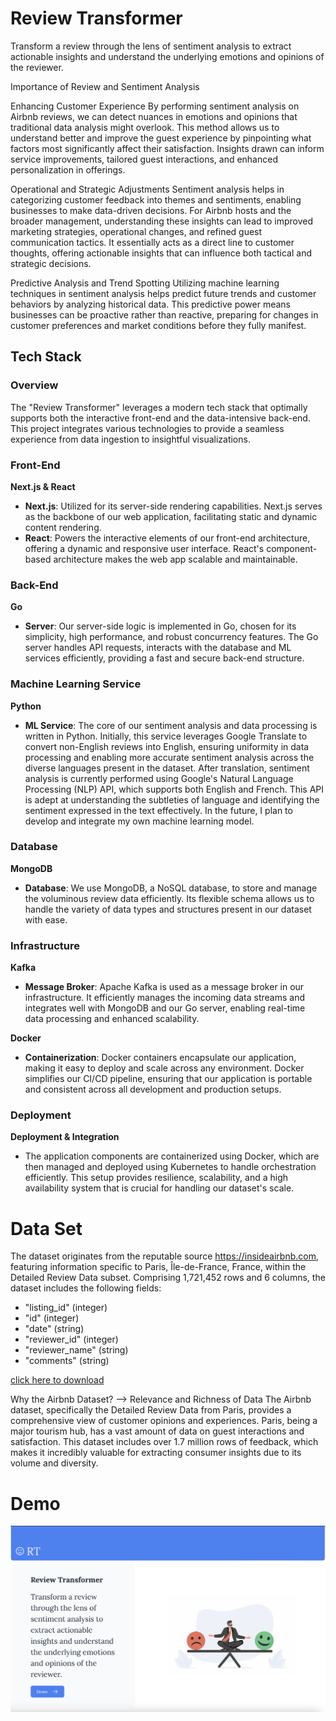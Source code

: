 # Review Transformer
Transform a review through the lens of sentiment analysis to extract actionable insights and understand the underlying emotions and opinions of the reviewer.

Importance of Review and Sentiment Analysis

Enhancing Customer Experience
By performing sentiment analysis on Airbnb reviews, we can detect nuances in emotions and opinions that traditional data analysis might overlook. This method allows us to understand better and improve the guest experience by pinpointing what factors most significantly affect their satisfaction. Insights drawn can inform service improvements, tailored guest interactions, and enhanced personalization in offerings.

Operational and Strategic Adjustments
Sentiment analysis helps in categorizing customer feedback into themes and sentiments, enabling businesses to make data-driven decisions. For Airbnb hosts and the broader management, understanding these insights can lead to improved marketing strategies, operational changes, and refined guest communication tactics. It essentially acts as a direct line to customer thoughts, offering actionable insights that can influence both tactical and strategic decisions.

Predictive Analysis and Trend Spotting
Utilizing machine learning techniques in sentiment analysis helps predict future trends and customer behaviors by analyzing historical data. This predictive power means businesses can be proactive rather than reactive, preparing for changes in customer preferences and market conditions before they fully manifest.

## Tech Stack

### Overview
The "Review Transformer" leverages a modern tech stack that optimally supports both the interactive front-end and the data-intensive back-end. This project integrates various technologies to provide a seamless experience from data ingestion to insightful visualizations.

### Front-End

**Next.js & React**
- **Next.js**: Utilized for its server-side rendering capabilities. Next.js serves as the backbone of our web application, facilitating static and dynamic content rendering.
- **React**: Powers the interactive elements of our front-end architecture, offering a dynamic and responsive user interface. React's component-based architecture makes the web app scalable and maintainable.

### Back-End

**Go**
- **Server**: Our server-side logic is implemented in Go, chosen for its simplicity, high performance, and robust concurrency features. The Go server handles API requests, interacts with the database and ML services efficiently, providing a fast and secure back-end structure.

### Machine Learning Service

**Python**
- **ML Service**: The core of our sentiment analysis and data processing is written in Python. Initially, this service leverages Google Translate to convert non-English reviews into English, ensuring uniformity in data processing and enabling more accurate sentiment analysis across the diverse languages present in the dataset. After translation, sentiment analysis is currently performed using Google's Natural Language Processing (NLP) API, which supports both English and French. This API is adept at understanding the subtleties of language and identifying the sentiment expressed in the text effectively. In the future, I plan to develop and integrate my own machine learning model.

### Database

**MongoDB**
- **Database**: We use MongoDB, a NoSQL database, to store and manage the voluminous review data efficiently. Its flexible schema allows us to handle the variety of data types and structures present in our dataset with ease.

### Infrastructure

**Kafka**
- **Message Broker**: Apache Kafka is used as a message broker in our infrastructure. It efficiently manages the incoming data streams and integrates well with MongoDB and our Go server, enabling real-time data processing and enhanced scalability.

**Docker**
- **Containerization**: Docker containers encapsulate our application, making it easy to deploy and scale across any environment. Docker simplifies our CI/CD pipeline, ensuring that our application is portable and consistent across all development and production setups.

### Deployment

**Deployment & Integration**
- The application components are containerized using Docker, which are then managed and deployed using Kubernetes to handle orchestration efficiently. This setup provides resilience, scalability, and a high availability system that is crucial for handling our dataset's scale.

# Data Set
The dataset originates from the reputable source https://insideairbnb.com, featuring information specific to Paris, Île-de-France, France, within the Detailed Review Data subset. Comprising 1,721,452 rows and 6 columns, the dataset includes the following fields:

- "listing_id" (integer)
- "id" (integer)
- "date" (string)
- "reviewer_id" (integer)
- "reviewer_name" (string)
- "comments" (string)

[click here to download](https://github.com/Schecher1/Minecraft-Server-Creator/blob/master/README.md)

Why the Airbnb Dataset? --> Relevance and Richness of Data
The Airbnb dataset, specifically the Detailed Review Data from Paris, provides a comprehensive view of customer opinions and experiences. Paris, being a major tourism hub, has a vast amount of data on guest interactions and satisfaction. This dataset includes over 1.7 million rows of feedback, which makes it incredibly valuable for extracting consumer insights due to its volume and diversity.

# Demo
[![Watch the video](./public/Thumbnail.png)](https://youtu.be/7CqVFBYPufA)

